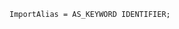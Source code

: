 <!-- This file is generated automatically by infrastructure scripts. Please don't edit by hand. -->

```{ .ebnf .slang-ebnf #ImportAlias }
ImportAlias = AS_KEYWORD IDENTIFIER;
```
